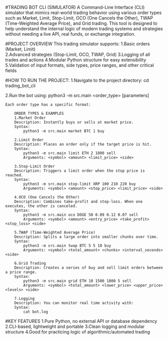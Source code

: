 #TRADING BOT CLI (SIMULATOR)
A Command-Line Interface (CLI) simulator that mimics real-world trading behavior using various order types such as Market, Limit, Stop-Limit, OCO (One Cancels the Other), TWAP (Time-Weighted Average Price), and Grid trading.
This tool is designed to help understand the internal logic of modern trading systems and strategies without needing a live API, real funds, or exchange integration.

#PROJECT OVERVIEW
This trading simulator supports:
1.Basic orders (Market, Limit)	
2.Advanced strategies (Stop-Limit, OCO, TWAP, Grid)
3.Logging of all trades and actions
4.Modular Python structure for easy extensibility
5.Validation of input formats, side types, price ranges, and other critical fields

#HOW TO RUN THE PROJECT:
1.Navigate to the project directory:
	cd trading_bot_cli
	
2.Run the bot using:
	python3 -m src.main <order_type> <symbol> <amount> [parameters] <side>

	Each order type has a specific format:

		ORDER TYPES & EXAMPLES
		1.Market Order
		Description: Instantly buys or sells at market price.
		Syntax:
			python3 -m src.main market BTC 1 buy

		2.Limit Order
		Description: Places an order only if the target price is hit.
		Syntax:
			python3 -m src.main limit ETH 2 1800 sell
			Arguments: <symbol> <amount> <limit_price> <side>

		3.Stop-Limit Order
		Description: Triggers a limit order when the stop price is reached.
		Syntax:
			python3 -m src.main stop-limit XRP 100 210 220 buy
			Arguments: <symbol> <amount> <stop_price> <limit_price> <side>

		4.OCO (One Cancels the Other)
		Description: Combines take-profit and stop-loss. When one executes, the other is canceled.
		Syntax:
			python3 -m src.main oco DOGE 50 0.09 0.12 0.07 sell
			Arguments: <symbol> <amount> <entry_price> <take_profit> <stop_loss> <side>

		5.TWAP (Time-Weighted Average Price)
		Description: Splits a large order into smaller chunks over time.
		Syntax:
			python3 -m src.main twap BTC 5 5 10 buy
			Arguments: <symbol> <total_amount> <chunks> <interval_seconds> <side>

		6.Grid Trading
		Description: Creates a series of buy and sell limit orders between a price range.
		Syntax:
			python3 -m src.main grid ETH 10 1500 1800 5 sell
			Arguments: <symbol> <total_amount> <lower_price> <upper_price> <levels> <side>

		7.Logging
		Description: You can monitor real time activity with:
		Syntax:
			cat bot.log

#KEY FEATURES
1.Pure Python, no external API or database dependency
2.CLI-based, lightweight and portable
3.Clean logging and modular structure
4.Good for practicing logic of algorithmic/automated trading

